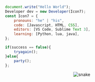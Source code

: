 ```js
document.write("Hello World");
Developer dev = new Developer(Icon7);
const Icon7 = {
    pronouns: "he" | "his",
    code: [Javascript, HTML, CSS],
    editors: [VS Code, Sublime Text 3],
    learning: [Python, lua, java],
};

if(success == false){
    tryagain();
}else{
    party();
};
```

<p align="center">
  <img src="https://github.com/eMotionCrop/eMotionCrop/raw/output/github-contribution-grid-snake.svg" alt="snake"></center>
</p>
